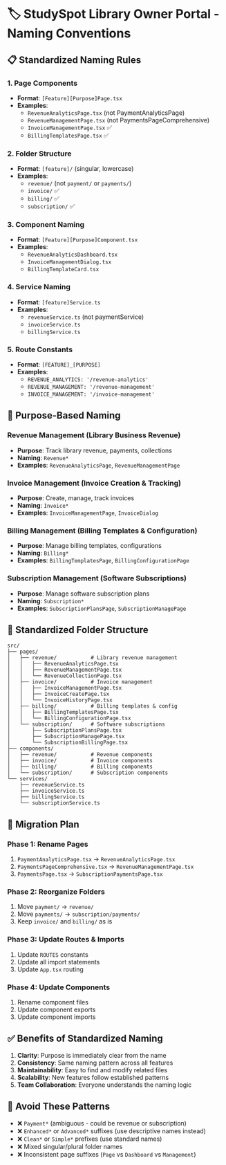 # 🏷️ StudySpot Library Owner Portal - Naming Conventions

## 📋 **Standardized Naming Rules**

### **1. Page Components**
- **Format**: `[Feature][Purpose]Page.tsx`
- **Examples**: 
  - `RevenueAnalyticsPage.tsx` (not PaymentAnalyticsPage)
  - `RevenueManagementPage.tsx` (not PaymentsPageComprehensive)
  - `InvoiceManagementPage.tsx` ✅
  - `BillingTemplatesPage.tsx` ✅

### **2. Folder Structure**
- **Format**: `[feature]/` (singular, lowercase)
- **Examples**:
  - `revenue/` (not `payment/` or `payments/`)
  - `invoice/` ✅
  - `billing/` ✅
  - `subscription/` ✅

### **3. Component Naming**
- **Format**: `[Feature][Purpose]Component.tsx`
- **Examples**:
  - `RevenueAnalyticsDashboard.tsx`
  - `InvoiceManagementDialog.tsx`
  - `BillingTemplateCard.tsx`

### **4. Service Naming**
- **Format**: `[feature]Service.ts`
- **Examples**:
  - `revenueService.ts` (not paymentService)
  - `invoiceService.ts`
  - `billingService.ts`

### **5. Route Constants**
- **Format**: `[FEATURE]_[PURPOSE]`
- **Examples**:
  - `REVENUE_ANALYTICS: '/revenue-analytics'`
  - `REVENUE_MANAGEMENT: '/revenue-management'`
  - `INVOICE_MANAGEMENT: '/invoice-management'`

## 🎯 **Purpose-Based Naming**

### **Revenue Management** (Library Business Revenue)
- **Purpose**: Track library revenue, payments, collections
- **Naming**: `Revenue*`
- **Examples**: `RevenueAnalyticsPage`, `RevenueManagementPage`

### **Invoice Management** (Invoice Creation & Tracking)
- **Purpose**: Create, manage, track invoices
- **Naming**: `Invoice*`
- **Examples**: `InvoiceManagementPage`, `InvoiceDialog`

### **Billing Management** (Billing Templates & Configuration)
- **Purpose**: Manage billing templates, configurations
- **Naming**: `Billing*`
- **Examples**: `BillingTemplatesPage`, `BillingConfigurationPage`

### **Subscription Management** (Software Subscriptions)
- **Purpose**: Manage software subscription plans
- **Naming**: `Subscription*`
- **Examples**: `SubscriptionPlansPage`, `SubscriptionManagePage`

## 📁 **Standardized Folder Structure**

```
src/
├── pages/
│   ├── revenue/           # Library revenue management
│   │   ├── RevenueAnalyticsPage.tsx
│   │   ├── RevenueManagementPage.tsx
│   │   └── RevenueCollectionPage.tsx
│   ├── invoice/           # Invoice management
│   │   ├── InvoiceManagementPage.tsx
│   │   ├── InvoiceCreatePage.tsx
│   │   └── InvoiceHistoryPage.tsx
│   ├── billing/           # Billing templates & config
│   │   ├── BillingTemplatesPage.tsx
│   │   └── BillingConfigurationPage.tsx
│   └── subscription/      # Software subscriptions
│       ├── SubscriptionPlansPage.tsx
│       ├── SubscriptionManagePage.tsx
│       └── SubscriptionBillingPage.tsx
├── components/
│   ├── revenue/           # Revenue components
│   ├── invoice/           # Invoice components
│   ├── billing/           # Billing components
│   └── subscription/      # Subscription components
└── services/
    ├── revenueService.ts
    ├── invoiceService.ts
    ├── billingService.ts
    └── subscriptionService.ts
```

## 🔄 **Migration Plan**

### **Phase 1: Rename Pages**
1. `PaymentAnalyticsPage.tsx` → `RevenueAnalyticsPage.tsx`
2. `PaymentsPageComprehensive.tsx` → `RevenueManagementPage.tsx`
3. `PaymentsPage.tsx` → `SubscriptionPaymentsPage.tsx`

### **Phase 2: Reorganize Folders**
1. Move `payment/` → `revenue/`
2. Move `payments/` → `subscription/payments/`
3. Keep `invoice/` and `billing/` as is

### **Phase 3: Update Routes & Imports**
1. Update `ROUTES` constants
2. Update all import statements
3. Update `App.tsx` routing

### **Phase 4: Update Components**
1. Rename component files
2. Update component exports
3. Update component imports

## ✅ **Benefits of Standardized Naming**

1. **Clarity**: Purpose is immediately clear from the name
2. **Consistency**: Same naming pattern across all features
3. **Maintainability**: Easy to find and modify related files
4. **Scalability**: New features follow established patterns
5. **Team Collaboration**: Everyone understands the naming logic

## 🚫 **Avoid These Patterns**

- ❌ `Payment*` (ambiguous - could be revenue or subscription)
- ❌ `Enhanced*` or `Advanced*` suffixes (use descriptive names instead)
- ❌ `Clean*` or `Simple*` prefixes (use standard names)
- ❌ Mixed singular/plural folder names
- ❌ Inconsistent page suffixes (`Page` vs `Dashboard` vs `Management`)






